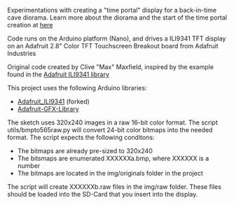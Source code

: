 Experimentations with creating a "time portal" display for a back-in-time cave diorama.
Learn more about the diorama and the start of the time portal creation at [here](http://www.eetimes.com/author.asp?section_id=216&doc_id=1328642)

Code runs on the Arduino platform (Nano), and drives a ILI9341 TFT display on an Adafruit 2.8" Color TFT Touchscreen Breakout board from Adafruit Industries

Original code created by Clive "Max" Maxfield, inspired by the example found in the [Adafruit ILI9341 library](https://github.com/adafruit/Adafruit_ILI9341)

This project uses the following Arduino libraries:
* [Adafruit_ILI9341](https://github.com/dwhiteley/Adafruit_ILI9341) (forked)
* [Adafruit-GFX-Library](https://github.com/adafruit/Adafruit-GFX-Library)

The sketch uses 320x240 images in a raw 16-bit color format. The script utils/bmpto565raw.py will convert 24-bit color bitmaps into the needed format. The script expects the following conditons:
* The bitmaps are already pre-sized to 320x240
* The bitsmaps are enumerated XXXXXXa.bmp, where XXXXXX is a number
* The bitmaps are located in the img/originals folder in the project

The script will create XXXXXXb.raw files in the img/raw folder. These files should be loaded into the SD-Card that you insert into the display.

